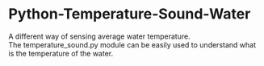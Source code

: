 # Python-Temperature-Sound-Water
A different way of sensing average water temperature.<br>
The temperature_sound.py module can be easily used to understand what is the temperature of the water.
